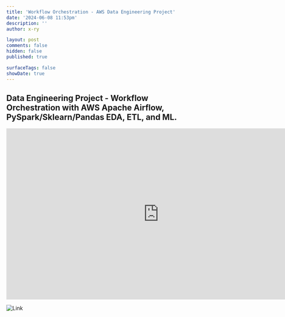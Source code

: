 ```yaml
---
title: 'Workflow Orchestration - AWS Data Engineering Project'
date: '2024-06-08 11:53pm'
description: ''
author: x-ry

layout: post
comments: false
hidden: false
published: true 

surfaceTags: false
showDate: true
---
```


## Data Engineering Project - Workflow Orchestration with AWS Apache Airflow, PySpark/Sklearn/Pandas EDA, ETL, and ML.

<iframe width="800" height="450" src="https://www.youtube.com/embed/Qrz9ge42M6E" frameborder="0" allowfullscreen></iframe>

![Link](https://github.com/X-Ry/DE300/tree/main/homework4)